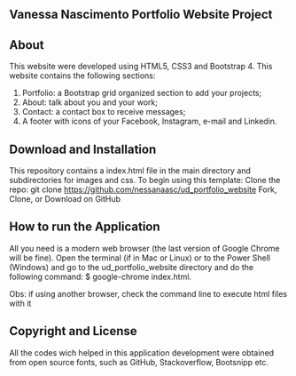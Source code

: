 ## Vanessa Nascimento Portfolio Website Project

## About
This website were developed using HTML5, CSS3 and Bootstrap 4. 
This website contains the following sections:
1. Portfolio: a Bootstrap grid organized section to add your projects;
3. About: talk about you and your work;
4. Contact: a contact box to receive messages;
5. A footer with icons of your Facebook, Instagram, e-mail and Linkedin.

## Download and Installation
This repository contains a index.html file in the main directory and subdirectories for images and css.
To begin using this template:
Clone the repo: git clone https://github.com/nessanaasc/ud_portfolio_website
Fork, Clone, or Download on GitHub

## How to run the Application
All you need is a modern web browser (the last version of Google Chrome will be fine). Open the terminal (if in Mac or Linux) or to the Power Shell (Windows) and go to the ud_portfolio_website directory and do the following command: $ google-chrome index.html.

Obs: if using another browser, check the command line to execute html files with it

## Copyright and License
All the codes wich helped in this application development were obtained from open source fonts, such as GitHub, Stackoverflow, Bootsnipp etc.
